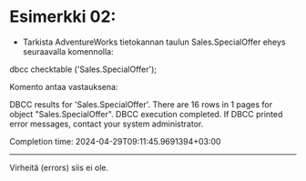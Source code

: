 # Esimerkki 02:

- Tarkista AdventureWorks tietokannan taulun Sales.SpecialOffer eheys seuraavalla komennolla:

dbcc checktable ('Sales.SpecialOffer');

Komento antaa vastauksena:

DBCC results for 'Sales.SpecialOffer'.
There are 16 rows in 1 pages for object "Sales.SpecialOffer".
DBCC execution completed. If DBCC printed error messages, contact your system administrator.

Completion time: 2024-04-29T09:11:45.9691394+03:00

-----

Virheitä (errors) siis ei ole.